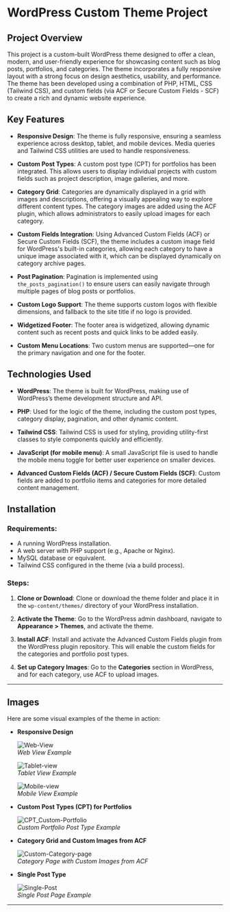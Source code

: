 # WordPress Custom Theme Project

## Project Overview

This project is a custom-built WordPress theme designed to offer a clean, modern, and user-friendly experience for showcasing content such as blog posts, portfolios, and categories. The theme incorporates a fully responsive layout with a strong focus on design aesthetics, usability, and performance. The theme has been developed using a combination of PHP, HTML, CSS (Tailwind CSS), and custom fields (via ACF or Secure Custom Fields - SCF) to create a rich and dynamic website experience.

## Key Features

- **Responsive Design**: The theme is fully responsive, ensuring a seamless experience across desktop, tablet, and mobile devices. Media queries and Tailwind CSS utilities are used to handle responsiveness.

- **Custom Post Types**: A custom post type (CPT) for portfolios has been integrated. This allows users to display individual projects with custom fields such as project description, image galleries, and more.

- **Category Grid**: Categories are dynamically displayed in a grid with images and descriptions, offering a visually appealing way to explore different content types. The category images are added using the ACF plugin, which allows administrators to easily upload images for each category.

- **Custom Fields Integration**: Using Advanced Custom Fields (ACF) or Secure Custom Fields (SCF), the theme includes a custom image field for WordPress's built-in categories, allowing each category to have a unique image associated with it, which can be displayed dynamically on category archive pages.

- **Post Pagination**: Pagination is implemented using `the_posts_pagination()` to ensure users can easily navigate through multiple pages of blog posts or portfolios.

- **Custom Logo Support**: The theme supports custom logos with flexible dimensions, and fallback to the site title if no logo is provided.

- **Widgetized Footer**: The footer area is widgetized, allowing dynamic content such as recent posts and quick links to be added easily.

- **Custom Menu Locations**: Two custom menus are supported—one for the primary navigation and one for the footer.

## Technologies Used

- **WordPress**: The theme is built for WordPress, making use of WordPress’s theme development structure and API.

- **PHP**: Used for the logic of the theme, including the custom post types, category display, pagination, and other dynamic content.

- **Tailwind CSS**: Tailwind CSS is used for styling, providing utility-first classes to style components quickly and efficiently.

- **JavaScript (for mobile menu)**: A small JavaScript file is used to handle the mobile menu toggle for better user experience on smaller devices.

- **Advanced Custom Fields (ACF) / Secure Custom Fields (SCF)**: Custom fields are added to portfolio items and categories for more detailed content management.

## Installation

### Requirements:
- A running WordPress installation.
- A web server with PHP support (e.g., Apache or Nginx).
- MySQL database or equivalent.
- Tailwind CSS configured in the theme (via a build process).

### Steps:

1. **Clone or Download**: Clone or download the theme folder and place it in the `wp-content/themes/` directory of your WordPress installation.

2. **Activate the Theme**: Go to the WordPress admin dashboard, navigate to **Appearance > Themes**, and activate the theme.

3. **Install ACF**: Install and activate the Advanced Custom Fields plugin from the WordPress plugin repository. This will enable the custom fields for the categories and portfolio post types.

4. **Set up Category Images**: Go to the **Categories** section in WordPress, and for each category, use ACF to upload images.

---

## Images

Here are some visual examples of the theme in action:

- **Responsive Design**

    ![Web-View](assets/pic-for-readme/Web-View.png)  
    *Web View Example*

    ![Tablet-view](assets/pic-for-readme/Tablet-View.png)  
    *Tablet View Example*

    ![Mobile-view](assets/pic-for-readme/Mobile-view.png)  
    *Mobile View Example*

- **Custom Post Types (CPT) for Portfolios**

    ![CPT_Custom-Portfolio](assets/pic-for-readme/CPT_Custom-Portfolio-type.png)  
    *Custom Portfolio Post Type Example*

- **Category Grid and Custom Images from ACF**

    ![Custom-Category-page](assets/pic-for-readme/Custom-Category-page.png)  
    *Category Page with Custom Images from ACF*

- **Single Post Type**

    ![Single-Post](assets/pic-for-readme/Single-Post-page.png)  
    *Single Post Page Example*

---